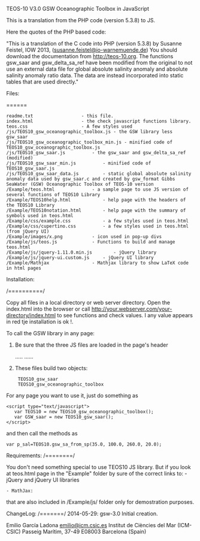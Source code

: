 TEOS-10 V3.0 GSW Oceanographic Toolbox in JavaScript

This is a translation from the PHP code (version 5.3.8) to JS.

Here the quotes of the PHP based code:

"This is a translation of the C code into PHP (version 5.3.8) by
Susanne Feistel, IOW 2013, (susanne.feistel@io-warnemuende.de)
You should download the documentation from http://teos-10.org.
The functions gsw_saar and gsw_delta_sa_ref
have been modified from the original to not use an external
data file for global absolute salinity anomaly and absolute
salinity anomaly ratio data. The data are instead incorporated
into static tables that are used directly."

Files:

======

    readme.txt					- this file.
    index.html					- the check javascript functions library.
    teos.css					- A few styles used
    /js/TEOS10_gsw_oceanographic_toolbox.js	- the GSW library less gsw_saar
    /js/TEOS10_gsw_oceanographic_toolbox_min.js	- minified code of TEOS10_gsw_oceanographic_toolbox.js
    /js/TEOS10_gsw_saar.js			- the gsw_saar and gsw_delta_sa_ref (modified)
    /js/TEOS10_gsw_saar_min.js			- minified code of TEOS10_gsw_saar.js
    /js/TEOS10_gsw_saar_data.js			- static global absolute salinity anomaly data used by gsw_saar.c and created by gsw_format Gibbs SeaWater (GSW) Oceanographic Toolbox of TEOS-10 version 
    /Example/teos.html				- a sample page to use JS version of several functions of TEOS10 Library
    /Example/TEOS10help.html			- help page with the headers of the TEOS10 Library
    /Example/TEOS10notation.html		- help page with the summary of symbols used in teos.html
    /Example/css/example.css			- a few styles used in teos.html
    /Example/css/cupertino.css			- a few styles used in teos.html (from jQuery UI)
    /Example/images/x.png			- icon used in pop-up divs
    /Example/js/teos.js				- Functions to build and manage teos.html
    /Example/js/jquery-1.11.0.min.js		- jQuery library
    /Example/js/jquery-ui.custom.js		- jQuery UI library
    /Example/Mathjax				- Mathjax library to show LaTeX code in html pages
						
Installation:

/==========/

Copy all files in a local directory or web server directory.
Open the index.html into the browser or call http://your.webserver.com/your-directory/index.html
to see functions and check values. I any value appears in red tje installation is ok !.

   
To call the GSW library in any page:
 1) Be sure that the three JS files are loaded in the page's header
 
    <head>
	.....
     <script src="./js/TEOS10_gsw_saar_data.js"></script>                 <!-- Data Tables --->
     <script src="./js/TEOS10_gsw_oceanographic_toolbox_min.js"></script> <!-- TEOS Toolbox --->
     <script src="./js/TEOS10_gsw_saar_min.js"></script>                  <!-- GSW_saar --->
	......
    </head> 
	
 2) These files build two objects:

         TEOS10_gsw_saar
         TEOS10_gsw_oceanographic_toolbox

For any page you want to use it, just do something as 

    <script type="text/javascript">
       var TEOS10 = new TEOS10_gsw_oceanographic_toolbox();
       var GSW_saar = new TEOS10_gsw_saar(); 
    </script>

and then call the methods as

    var p_sal=TEOS10.gsw_sa_from_sp(35.0, 100.0, 260.0, 20.0);

Requirements:
/========/

You don't need something special to use TEOS10 JS library. But if you
look at teos.html page in the "Example" folder by sure of the correct links
to:
    - jQuery and jQuery UI libraries

    - MathJax:

that are also included in /Example/js/ folder only for demostration purposes.

ChangeLog:
/=======/
2014-05-29:	gsw-3.0 Initial creation.

Emilio García Ladona <emilio@icm.csic.es>
Institut de Ciències del Mar (ICM-CSIC)
Passeig Marítim, 37-49
E08003 Barcelona (Spain)
